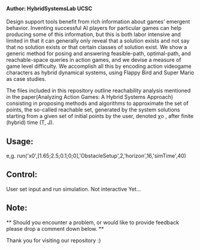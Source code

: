 

#### Author: HybridSystemsLab UCSC
Design support tools benefit from rich information about games’ emergent behavior. Inventing successful AI players for particular games can help producing some of this information, but this is both labor intensive and limited in that it can generally only reveal that a solution exists and not say that no solution exists or that certain classes of solution exist. We show a generic method for posing and answering feasible-path, optimal-path, and reachable-space queries in action games, and we devise a measure of game level difficulty. We accomplish all this by encoding action videogame characters as hybrid dynamical systems, using Flappy Bird and Super Mario as case studies.


The files included in this repository outline reachability analysis mentioned in the paper(Analyzing Action Games: A Hybrid Systems Approach) consisting  in proposing methods and algorithms to approximate the set of points, the so-called reachable set, generated by the system solutions starting from a given set of initial points by the user, denoted χo , after finite (hybrid) time (T, J). 
## Usage:
 e,g. run('x0',[1.65;2.5;0.1;0;0],'ObstacleSetup',2,'horizon',16,'simTime',40)

## Control:

  User set input and run simulation. Not interactive Yet...
## Note:
** Should you encounter a problem, or would like to provide feedback please drop a comment down below.  **

Thank you for visiting our repository :)
